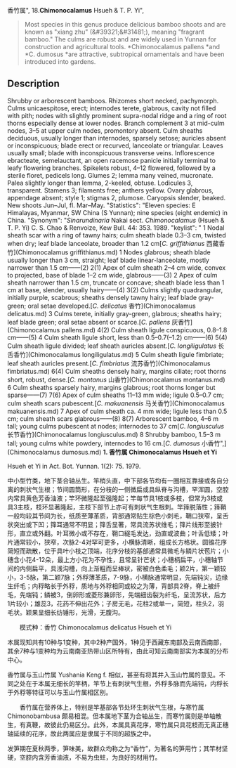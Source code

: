 香竹属",
18.**Chimonocalamus** Hsueh & T. P. Yi",

> Most species in this genus produce delicious bamboo shoots and are known as \"xiang zhu\" (&amp;#39321;&amp;#31481;), meaning \"fragrant bamboo.\" The culms are robust and are widely used in Yunnan for construction and agricultural tools. *Chimonocalamus pallens *and *C. dumosus *are attractive, subtropical ornamentals and have been introduced into gardens.

## Description
Shrubby or arborescent bamboos. Rhizomes short necked, pachymorph. Culms unicaespitose, erect; internodes terete, glabrous, cavity not filled with pith; nodes with slightly prominent supra-nodal ridge and a ring of root thorns especially dense at lower nodes. Branch complement 3 at mid-culm nodes, 3–5 at upper culm nodes, promontory absent. Culm sheaths deciduous, usually longer than internodes, sparsely setose; auricles absent or inconspicuous; blade erect or recurved, lanceolate or triangular. Leaves usually small; blade with inconspicuous transverse veins. Inflorescence ebracteate, semelauctant, an open racemose panicle initially terminal to leafy flowering branches. Spikelets robust, 4–12 flowered, followed by a sterile floret, pedicels long. Glumes 2; lemma many veined, mucronate. Palea slightly longer than lemma, 2-keeled, obtuse. Lodicules 3, transparent. Stamens 3; filaments free; anthers yellow. Ovary glabrous, appendage absent; style 1; stigmas 2, plumose. Caryopsis slender, beaked. New shoots Jun–Jul, fl. Mar–May.
  "Statistics": "Eleven species: E Himalayas, Myanmar, SW China (S Yunnan); nine species (eight endemic) in China.
  "Synonym": "*Sinarundinaria* Nakai sect. *Chimonocalamus* (Hsueh &amp; T. P. Yi) C. S. Chao &amp; Renvoize, Kew Bull. 44: 353. 1989.
  "keylist": "
1 Nodal sheath scar with a ring of tawny hairs; culm sheath blade 0.3–3 cm, twisted when dry; leaf blade lanceolate, broader than 1.2 cm[*C. griffithianus* 西藏香竹](Chimonocalamus griffithianus.md)
1 Nodes glabrous; sheath blade usually longer than 3 cm, straight; leaf blade linear-lanceolate, mostly narrower than 1.5 cm——(2)
2(1) Apex of culm sheath 2–4 cm wide, convex to projected, base of blade 1–2 cm wide, glabrous——(3)
2 Apex of culm sheath narrower than 1.5 cm, truncate or concave; sheath blade less than 1 cm at base, slender, usually hairy——(4)
3(2) Culms slightly quadrangular, initially purple, scabrous; sheaths densely tawny hairy; leaf blade gray-green; oral setae developed.[*C. delicatus* 香竹](Chimonocalamus delicatus.md)
3 Culms terete, initially gray-green, glabrous; sheaths hairy; leaf blade green; oral setae absent or scarce.[*C. pallens* 灰香竹](Chimonocalamus pallens.md)
4(2) Culm sheath ligule conspicuous, 0.8–1.8 cm——(5)
4 Culm sheath ligule short, less than 0.5–0.7(–1.2) cm——(6)
5(4) Culm sheath ligule divided; leaf sheath auricles absent.[*C. longiligulatus* 长舌香竹](Chimonocalamus longiligulatus.md)
5 Culm sheath ligule fimbriate; leaf sheath auricles present.[*C. fimbriatus* 流苏香竹](Chimonocalamus fimbriatus.md)
6(4) Culm sheaths densely hairy, margins ciliate; root thorns short, robust, dense.[*C. montanus* 山香竹](Chimonocalamus montanus.md)
6 Culm sheaths sparsely hairy, margins glabrous; root thorns longer but sparse——(7)
7(6) Apex of culm sheaths 11–13 mm wide; ligule 0.5–0.7 cm; culm sheath scars pubescent.[*C. makuanensis* 马关香竹](Chimonocalamus makuanensis.md)
7 Apex of culm sheath ca. 4 mm wide; ligule less than 0.5 cm; culm sheath scars glabrous——(8)
8(7) Arborescent bamboo, 4–6 m tall; young culms pubescent at nodes; internodes to 37 cm[*C. longiusculus* 长节香竹](Chimonocalamus longiusculus.md)
8 Shrubby bamboo, 1.5–3 m tall; young culms white powdery, internodes to 16 cm.[*C. dumosus* 小香竹",](Chimonocalamus dumosus.md)
**1. 香竹属 Chimonocalamus Hsueh et Yi**

Hsueh et Yi in Act. Bot. Yunnan. 1(2): 75. 1979.

中小型竹类，地下茎合轴丛生。竿梢头直，中下部各节均有一圈相互靠接或各自分离的刺状气生根；节间圆筒形，在分枝的一侧微扁或具纵脊与沟槽，罕浑圆，空腔内常具黄色芳香油液；竿环微隆起至强隆起；竿每节具1枝或多枝，但常为3枝或具3主枝，枝环显著隆起，主枝下部节上亦可有刺状气生根刺。竿箨脱落性；箨鞘一般均较其节间为长，纸质至薄革质，背部通常贴生棕色小刺毛，鞘口狭窄，呈舌状突出或下凹；箨耳通常不明显；箨舌显著，常具流苏状维毛；箨片线形至披针形，直立或外翻。叶耳微小或不存在，鞘口繸毛发达，劲直或波曲；叶舌低矮；叶片通常较小，狭窄，次脉2-4对罕可更多，小横脉清晰，组成长方格状。圆锥花序简短而疏散，位于具叶小枝之顶端，花序分枝的基部通常具微毛与鳞片状苞片；小穗含小花4-12朵，最上方小花为不孕性，且常呈针芒状；小穗柄扁平，小穗轴节间的内侧扁平，具浅沟槽，向上渐粗而呈棒状，密被白色柔毛；颖2片，第一颖较小，3-5脉，第二颖7脉；外稃薄革质，7-9脉，小横脉通常明显，先端钝尖，边缘生纤毛；内稃略长于外稃，质地与外稃相同或较之为薄，背部具2脊，脊上被纤毛，先端钝；鳞被3，倒卵形或菱形兼卵形，先端细齿裂为纤毛，呈流苏状，后方1片较小；雄蕊3，花药不伸出花外；子房无毛，花柱2或单一，简短，柱头2，羽毛状。颖果呈细长纺锤形，光滑，无腹沟。
<p style='text-indent:28px'>模式种：香竹 Chimonocalamus delicatus Hsueh et Yi

本属现知共有10种与1变种，其中2种产国外，1种见于西藏东南部及云南西南部，其余7种与1变种均为云南南亚热带山区所特有，由此可知云南南部实为本属的分布中心。

香竹属与玉山竹属 Yushania Keng f. 相似，甚至有将其并入玉山竹属的意见。不同之处在于本属无细长的竿柄，竿节上有刺状气生根，外稃多脉而先端钝，内稃长于外稃等特征可以与玉山竹属相区别。
<p style='text-indent:28px'>香竹属在营养体上，特别是竿基部各节处环生刺状气生根，与寒竹属 Chimonobambusa 颇易相混。但本属地下茎为合轴丛生，而寒竹属则是单轴散生，有真鞭，故彼此仍易区分。此外，本属具真花序，寒竹属只具花枝而无真正穗轴延续的花序，故此两属应是隶属于不同的超族之中。

发笋期在夏秋两季，笋味美，故群众均称之为“香竹”，为著名的笋用竹；其竿材坚硬，空腔内含芳香油液，不易为虫蛀，为良好的材用竹。
